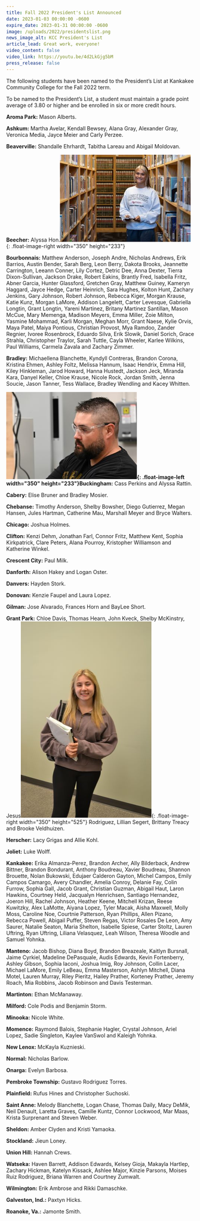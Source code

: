 ```yaml
---
title: Fall 2022 President's List Announced
date: 2023-01-03 00:00:00 -0600
expire_date: 2023-01-31 00:00:00 -0600
image: /uploads/2022/presidentslist.png
news_image_alt: KCC President's List
article_lead: Great work, everyone!
video_content: false
video_link: https://youtu.be/4d2LkGjg5bM
press_release: false
---
```

The following students have been named to the President’s List at Kankakee Community College for the Fall 2022 term.

To be named to the President’s List, a student must maintain a grade point average of 3.80 or higher and be enrolled in six or more credit hours.

**Aroma Park:** Mason Alberts.

**Ashkum:** Martha Avelar, Kendall Bewsey, Alana Gray, Alexander Gray, Veronica Media, Jayce Meier and Carly Perzee.

**Beaverville:** Shandalle Ehrhardt, Tabitha Lareau and Abigail Moldovan.

**Beecher:** Alyssa Hon.![Aiyana Lopez of Kankakee](/uploads/2022/aiyanalopez-350x233.jpg "Aiyana Lopez of Kankakee"){: .float-image-right width="350" height="233"}

**Bourbonnais:** Matthew Anderson, Joseph Andre, Nicholas Andrews, Erik Barrios, Austin Bender, Sarah Berg, Leon Berry, Dakota Brooks, Jeannette Carrington, Leeann Conner, Lily Cortez, Detric Dee, Anna Dexter, Tierra Dixon-Sullivan, Jackson Drake, Robert Eakins, Brantly Fred, Isabella Fritz, Abner Garcia, Hunter Glassford, Gretchen Gray, Matthew Guiney, Kameryn Haggard, Jayce Hedge, Carter Heinrich, Sara Hughes, Kolton Hunt, Zachary Jenkins, Gary Johnson, Robert Johnson, Rebecca Kiger, Morgan Krause, Katie Kunz, Morgan LaMore, Addison Langelett, Carter Levesque, Gabriella Longtin, Grant Longtin, Yareni Martinez, Britany Martinez Santillan, Mason McCue, Mary Memenga, Madison Meyers, Emma Miller, Zoie Milton, Yasmine Mohammad, Karli Morgan, Meghan Morr, Grant Naese, Kylie Orvis, Maya Patel, Maiya Pontious, Christian Provost, Mya Ramdoo, Zander Regnier, Ivoree Rosenbrock, Eduardo Silva, Erik Slowik, Daniel Sorich, Grace Strahla, Christopher Traylor, Sarah Tuttle, Cayla Wheeler, Karlee Wilkins, Paul Williams, Carmela Zavala and Zachary Zimmer.

**Bradley:** Michaellena Blanchette, Kyndyll Contreras, Brandon Corona, Kristina Ehmen, Ashley Foltz, Melissa Hannum, Isaac Hendrix, Emma Hill, Kiley Hinkleman, Jarod Howard, Hanna Hustedt, Jackson Jeck, Miranda Kara, Danyel Keller, Chloe Krause, Nicole Rock, Jordan Smith, Jenna Soucie, Jason Tanner, Tess Wallace, Bradley Wendling and Kacey Whitten.

**![Jeremy Roach of Manteno](/uploads/2022/jeremyroach-350x233.jpg "Jeremy Roach of Manteno"){: .float-image-left width="350" height="233"}Buckingham:** Cass Perkins and Alyssa Rattin.

**Cabery:** Elise Bruner and Bradley Mosier.

**Chebanse:** Timothy Anderson, Shelby Bowsher, Diego Gutierrez, Megan Hansen, Jules Hartman, Catherine Mau, Marshall Meyer and Bryce Walters.

**Chicago:** Joshua Holmes.

**Clifton:** Kenzi Dehm, Jonathan Farl, Connor Fritz, Matthew Kent, Sophia Kirkpatrick, Clare Peters, Alana Pourroy, Kristopher Williamson and Katherine Winkel.

**Crescent City:** Paul Milk.

**Danforth:** Alison Hakey and Logan Oster.

**Danvers:** Hayden Stork.

**Donovan:** Kenzie Faupel and Laura Lopez.

**Gilman:** Jose Alvarado, Frances Horn and BayLee Short.

**Grant Park:** Chloe Davis, Thomas Hearn, John Kveck, Shelby McKinstry, Jesus![Haven Barrett of Watseka](/uploads/2022/havenbarrett-350x525.jpg "Haven Barrett of Watseka"){: .float-image-right width="350" height="525"} Rodriguez, Lillian Segert, Brittany Treacy and Brooke Veldhuizen.

**Herscher:** Lacy Grigas and Allie Kohl.

**Joliet:** Luke Wolff.

**Kankakee:** Erika Almanza-Perez, Brandon Archer, Ally Bilderback, Andrew Bittner, Brandon Bondurant, Anthony Boudreau, Xavier Boudreau, Shannon Brouette, Nolan Bukowski, Edujaer Calderon Gayton, Michel Campos, Emily Campos Camargo, Avery Chandler, Amelia Conroy, Delanie Fay, Colin Furrow, Sophia Gall, Jacob Grant, Christian Guzman, Abigail Haut, Laron Hawkins, Courtney Held, Jacqualyn Henrichsen, Santiago Hernandez, Joeron Hill, Rachel Johnson, Heather Keene, Mitchell Krizan, Reese Kuwitzky, Alex LaMotte, Aiyana Lopez, Tyler Macak, Aisha Maxwell, Molly Moss, Caroline Noe, Courtnie Patterson, Ryan Phillips, Allen Pizano, Rebecca Powell, Abigail Puffer, Steven Regas, Victor Rosales De Leon, Amy Saurer, Natalie Seaton, Maria Shelton, Isabelle Spiese, Carter Stoltz, Lauren Uftring, Ryan Uftring, Liliana Velasquez, Leah Wilson, Theresa Woodle and Samuel Yohnka.

**Manteno:** Jacob Bishop, Diana Boyd, Brandon Breazeale, Kaitlyn Bursnall, Jaime Cyrkiel, Madeline DePasquale, Audis Edwards, Kevin Fortenberry, Ashley Gibson, Sophia Iaconi, Joshua Imig, Roy Johnson, Collin Lacer, Michael LaMore, Emily LeBeau, Emma Masterson, Ashlyn Mitchell, Diana Motel, Lauren Murray, Riley Pieritz, Hailey Prather, Korteney Prather, Jeremy Roach, Mia Robbins, Jacob Robinson and Davis Testerman.

**Martinton:** Ethan McManaway.

**Milford:** Cole Podis and Benjamin Storm.

**Minooka:** Nicole White.

**Momence:** Raymond Balois, Stephanie Hagler, Crystal Johnson, Ariel Lopez, Sadie Singleton, Kaylee VanSwol and Kaleigh Yohnka.

**New Lenox:** McKayla Kuznieski.

**Normal:** Nicholas Barlow.

**Onarga:** Evelyn Barbosa.

**Pembroke Township:** Gustavo Rodriguez Torres.

**Plainfield:** Rufus Hines and Christopher Suchoski.

**Saint Anne:** Melody Blanchette, Logan Chase, Thomas Daily, Macy DeMik, Neil Denault, Laretta Graves, Camille Kuntz, Connor Lockwood, Mar Maas, Krista Surprenant and Steven Weber.

**Sheldon:** Amber Clyden and Kristi Yamaoka.

**Stockland:** Jieun Loney.

**Union Hill:** Hannah Crews.

**Watseka:** Haven Barrett, Addison Edwards, Kelsey Gioja, Makayla Hartlep, Zachary Hickman, Katelyn Kissack, Ashlee Major, Kinzie Parsons, Moises Ruiz Rodriguez, Briana Warren and Courtney Zumwalt.

**Wilmington:** Erik Ambrose and Rikki Damaschke.

**Galveston, Ind.:** Paxtyn Hicks.

**Roanoke, Va.:** Jamonte Smith.